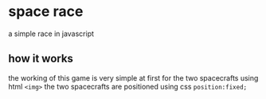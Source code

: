 # space race
a simple race in javascript 
## how it works 
the working of this game is very simple 
 at first for the two spacecrafts using html `<img>`
 the two spacecrafts are positioned using 
 css `position:fixed;`

